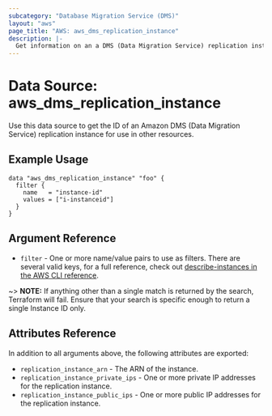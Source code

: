 ```yaml
---
subcategory: "Database Migration Service (DMS)"
layout: "aws"
page_title: "AWS: aws_dms_replication_instance"
description: |-
  Get information on an a DMS (Data Migration Service) replication instance.
---
```


# Data Source: aws_dms_replication_instance

Use this data source to get the ID of an Amazon DMS (Data Migration Service) replication instance for use in other resources.

## Example Usage

```hcl
data "aws_dms_replication_instance" "foo" {
  filter {
    name   = "instance-id"
    values = ["i-instanceid"]
  }
}
```

## Argument Reference

* `filter` - One or more name/value pairs to use as filters. There are
several valid keys, for a full reference, check out
[describe-instances in the AWS CLI reference][1].

~> **NOTE:** If anything other than a single match is returned by the search,
Terraform will fail. Ensure that your search is specific enough to return
a single Instance ID only.

## Attributes Reference

In addition to all arguments above, the following attributes are exported:

* `replication_instance_arn` - The ARN of the instance.
* `replication_instance_private_ips` - One or more private IP addresses for the replication instance.
* `replication_instance_public_ips` - One or more public IP addresses for the replication instance.

[1]: https://docs.aws.amazon.com/cli/latest/reference/dms/describe-replication-instances.html
